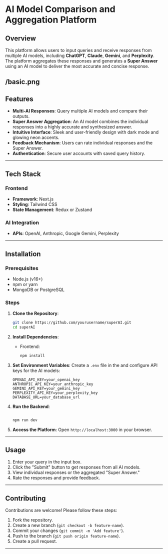 # AI Model Comparison and Aggregation Platform

## Overview
This platform allows users to input queries and receive responses from multiple AI models, including **ChatGPT**, **Claude**, **Gemini**, and **Perplexity**. The platform aggregates these responses and generates a **Super Answer** using an AI model to deliver the most accurate and concise response.

/basic.png
---

## Features

- **Multi-AI Responses**: Query multiple AI models and compare their outputs.
- **Super Answer Aggregation**: An AI model combines the individual responses into a highly accurate and synthesized answer.
- **Intuitive Interface**: Sleek and user-friendly design with dark mode and glowing neon accents.
- **Feedback Mechanism**: Users can rate individual responses and the Super Answer.
- **Authentication**: Secure user accounts with saved query history.

---

## Tech Stack

### Frontend
- **Framework**: Next.js
- **Styling**: Tailwind CSS
- **State Management**: Redux or Zustand


### AI Integration
- **APIs**: OpenAI, Anthropic, Google Gemini, Perplexity


---

## Installation

### Prerequisites
- Node.js (v16+)
- npm or yarn
- MongoDB or PostgreSQL

### Steps

1. **Clone the Repository**:
   ```bash
   git clone https://github.com/yourusername/superAI.git
   cd superAI
   ```

2. **Install Dependencies**:
   - Frontend:
     ```bash
     npm install
     ```

3. **Set Environment Variables**:
   Create a `.env` file in the  and configure API keys for the AI models:
   ```env
   OPENAI_API_KEY=your_openai_key
   ANTHROPIC_API_KEY=your_anthropic_key
   GEMINI_API_KEY=your_gemini_key
   PERPLEXITY_API_KEY=your_perplexity_key
   DATABASE_URL=your_database_url
   ```

4. **Run the Backend**:
   ```bash
   
   npm run dev
   ```
  

5. **Access the Platform**:
   Open `http://localhost:3000` in your browser.

---

## Usage
1. Enter your query in the input box.
2. Click the "Submit" button to get responses from all AI models.
3. View individual responses or the aggregated "Super Answer."
4. Rate the responses and provide feedback.

---


## Contributing
Contributions are welcome! Please follow these steps:
1. Fork the repository.
2. Create a new branch (`git checkout -b feature-name`).
3. Commit your changes (`git commit -m 'Add feature'`).
4. Push to the branch (`git push origin feature-name`).
5. Create a pull request.

---


